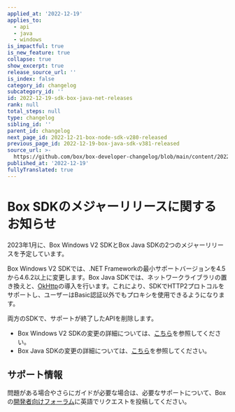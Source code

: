 ```yaml
---
applied_at: '2022-12-19'
applies_to:
  - api
  - java
  - windows
is_impactful: true
is_new_feature: true
collapse: true
show_excerpt: true
release_source_url: ''
is_index: false
category_id: changelog
subcategory_id: ''
id: 2022-12-19-sdk-box-java-net-releases
rank: null
total_steps: null
type: changelog
sibling_id: ''
parent_id: changelog
next_page_id: 2022-12-21-box-node-sdk-v280-released
previous_page_id: 2022-12-19-box-java-sdk-v381-released
source_url: >-
  https://github.com/box/box-developer-changelog/blob/main/content/2022/12-19-sdk-box-java-net-releases.md
published_at: '2022-12-19'
fullyTranslated: true
---
```

# Box SDKのメジャーリリースに関するお知らせ

2023年1月に、Box Windows V2 SDKとBox Java SDKの2つのメジャーリリースを予定しています。

<!-- more -->

Box Windows V2 SDKでは、.NET Frameworkの最小サポートバージョンを4.5から4.6.2以上に変更します。Box Java SDKでは、ネットワークライブラリの置き換えと、[OkHttp][2]の導入を行います。これにより、SDKでHTTP2プロトコルをサポートし、ユーザーはBasic認証以外でもプロキシを使用できるようになります。

両方のSDKで、サポートが終了したAPIを削除します。

* Box Windows V2 SDKの変更の詳細については、[こちら][3]を参照してください。
* Box Java SDKの変更の詳細については、[こちら][4]を参照してください。

## サポート情報

問題がある場合やさらにガイドが必要な場合は、必要なサポートについて、Boxの[開発者向けフォーラム][1]に英語でリクエストを投稿してください。

[1]: https://support.box.com/hc/en-us/community/topics/360001932973-Platform-and-Developer-Forum

[2]: https://square.github.io/okhttp/

[3]: https://github.com/box/box-windows-sdk-v2/releases/tag/v5.0.0-prerelease

[4]: https://github.com/box/box-java-sdk/releases/tag/v4.0.0-prerelease
